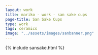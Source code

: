 ```yaml
---
layout: work
title: mariko - work - san sake cups
page-title: San Sake Cups
type: work
tags: ceramics
image: "../assets/images/sanbanner.png"
---
```

{% include sansake.html %}

<!-- /.blurb -->

<script>

</script>
